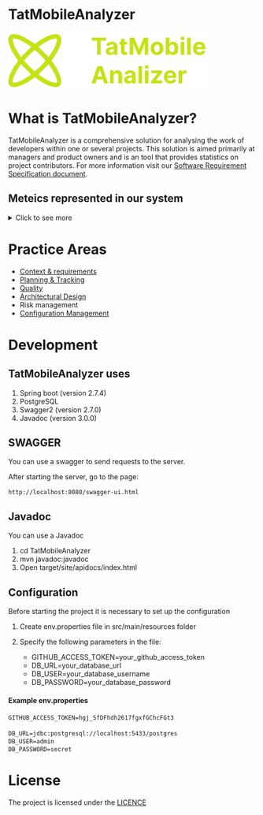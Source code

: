 # TatMobileAnalyzer

![Logo](https://github.com/NikRam822/TatMobileAnalyzer/blob/master/documents/media/Logo.svg) 

# What is TatMobileAnalyzer?
TatMobileAnalyzer is a comprehensive solution for analysing the work of developers within one or several projects. This solution is aimed primarily at managers and product owners and is an tool that provides statistics on project contributors. 
For more information visit our [Software Requirement Specification document](./documents/README.md). 

## Meteics represented in our system
<details>
<summary>Click to see more</summary>

Currently, the following metrics are available:
### Quantitative metrics:
 - Number of developer commits over a given time period
 - Percentage of developer commits compared to the total number of commits over a period of time
 - Number of add and del developer commits over a period of time
 - Percentage of developer add and del commits over total number of add and del commits over a period of time
 - How much the codebase has grown over the time period including developer commits
 - How many add and del lines of code a developer writes on average per day
 - Number of add and del commits for each developer over a period of time (detailed information on commits)
 - Information on commits per developer (add and del by files)

Planned metrics:
### Metrics requiring qualitative analysis of the codebase:
 - Number of syntactically unique lines of code over a period of time
 - Number of duplicated lines of code for a certain period of time 
 - Cyclomatic complexity
</details>

# Practice Areas
- [Context & requirements](https://docs.google.com/presentation/d/10LQMEnqjGyXT6bjqqwgGLAqfKdvsYcUmTSZ4ySaXE68/edit#slide=id.g2bf4626b8f0_2_45)
- [Planning & Tracking](https://docs.google.com/presentation/d/1RxE21MRGgMtd_o3Fw0LY9T-XuaTw2wiYoiNQLlVQlvc/edit#slide=id.g2c145daf49c_0_0)
- [Quality](https://docs.google.com/presentation/d/1sNMJkVtir0d8Xq8AJtGDbrwqm9qHnfdOJVQe_QdA53w/edit#slide=id.g2c145daf49c_0_0)
- [Architectural Design](https://github.com/NikRam822/TatMobileAnalyzer/tree/master/documents#architectural-views-)
- Risk management
- [Configuration Management](https://docs.google.com/presentation/d/1Wk-InlpgL0icAYJueJ1qFql3nSrkVW1gjorKV-aPb8s/edit#slide=id.g2bf447eed3b_3_45)
# Development

## TatMobileAnalyzer uses
1) Spring boot (version 2.7.4)
2) PostgreSQL
3) Swagger2 (version 2.7.0)
4) Javadoc (version 3.0.0)

## SWAGGER
You can use a swagger to send requests to the server.

After starting the server, go to the page:
```
http://localhost:8080/swagger-ui.html
````

## Javadoc

You can use a Javadoc

1) cd TatMobileAnalyzer
2) mvn javadoc:javadoc
3) Open target/site/apidocs/index.html

## Configuration

Before starting the project it is necessary to set up the configuration

1) Create env.properties file in src/main/resources folder
2) Specify the following parameters in the file:

   - GITHUB_ACCESS_TOKEN=your_github_access_token
   - DB_URL=your_database_url
   - DB_USER=your_database_username
   - DB_PASSWORD=your_database_password

#### Example env.properties
```
GITHUB_ACCESS_TOKEN=hgj_SfDFhdh2617fgxfGChcFGt3

DB_URL=jdbc:postgresql://localhost:5433/postgres
DB_USER=admin
DB_PASSWORD=secret
````
# License
The project is licensed under the [LICENCE](https://github.com/NikRam822/TatMobileAnalyzer/blob/master/LICENCE)

